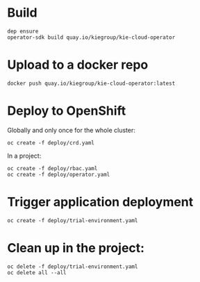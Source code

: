 # Build
    dep ensure
    operator-sdk build quay.io/kiegroup/kie-cloud-operator

# Upload to a docker repo

    docker push quay.io/kiegroup/kie-cloud-operator:latest

# Deploy to OpenShift
Globally and only once for the whole cluster:

    oc create -f deploy/crd.yaml

In a project:

    oc create -f deploy/rbac.yaml
    oc create -f deploy/operator.yaml

# Trigger application deployment

    oc create -f deploy/trial-environment.yaml

# Clean up in the project:

    oc delete -f deploy/trial-environment.yaml
    oc delete all --all
